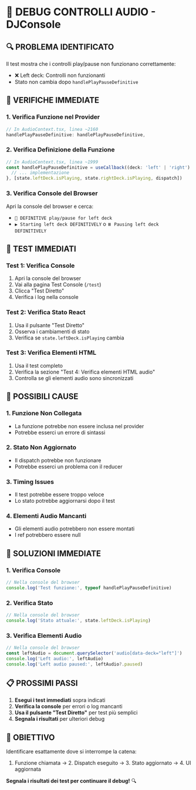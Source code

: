 # 🐛 DEBUG CONTROLLI AUDIO - DJConsole

## **🔍 PROBLEMA IDENTIFICATO**

Il test mostra che i controlli play/pause non funzionano correttamente:
- ❌ Left deck: Controlli non funzionanti
- Stato non cambia dopo `handlePlayPauseDefinitive`

## **🔧 VERIFICHE IMMEDIATE**

### **1. Verifica Funzione nel Provider**
```typescript
// In AudioContext.tsx, linea ~2160
handlePlayPauseDefinitive: handlePlayPauseDefinitive,
```

### **2. Verifica Definizione della Funzione**
```typescript
// In AudioContext.tsx, linea ~1999
const handlePlayPauseDefinitive = useCallback((deck: 'left' | 'right') => {
  // ... implementazione
}, [state.leftDeck.isPlaying, state.rightDeck.isPlaying, dispatch])
```

### **3. Verifica Console del Browser**
Apri la console del browser e cerca:
- `🎵 DEFINITIVE play/pause for left deck`
- `▶️ Starting left deck DEFINITIVELY` o `⏸️ Pausing left deck DEFINITIVELY`

## **🧪 TEST IMMEDIATI**

### **Test 1: Verifica Console**
1. Apri la console del browser
2. Vai alla pagina Test Console (`/test`)
3. Clicca "Test Diretto"
4. Verifica i log nella console

### **Test 2: Verifica Stato React**
1. Usa il pulsante "Test Diretto"
2. Osserva i cambiamenti di stato
3. Verifica se `state.leftDeck.isPlaying` cambia

### **Test 3: Verifica Elementi HTML**
1. Usa il test completo
2. Verifica la sezione "Test 4: Verifica elementi HTML audio"
3. Controlla se gli elementi audio sono sincronizzati

## **🚨 POSSIBILI CAUSE**

### **1. Funzione Non Collegata**
- La funzione potrebbe non essere inclusa nel provider
- Potrebbe esserci un errore di sintassi

### **2. Stato Non Aggiornato**
- Il dispatch potrebbe non funzionare
- Potrebbe esserci un problema con il reducer

### **3. Timing Issues**
- Il test potrebbe essere troppo veloce
- Lo stato potrebbe aggiornarsi dopo il test

### **4. Elementi Audio Mancanti**
- Gli elementi audio potrebbero non essere montati
- I ref potrebbero essere null

## **🔧 SOLUZIONI IMMEDIATE**

### **1. Verifica Console**
```javascript
// Nella console del browser
console.log('Test funzione:', typeof handlePlayPauseDefinitive)
```

### **2. Verifica Stato**
```javascript
// Nella console del browser
console.log('Stato attuale:', state.leftDeck.isPlaying)
```

### **3. Verifica Elementi Audio**
```javascript
// Nella console del browser
const leftAudio = document.querySelector('audio[data-deck="left"]')
console.log('Left audio:', leftAudio)
console.log('Left audio paused:', leftAudio?.paused)
```

## **📋 PROSSIMI PASSI**

1. **Esegui i test immediati** sopra indicati
2. **Verifica la console** per errori o log mancanti
3. **Usa il pulsante "Test Diretto"** per test più semplici
4. **Segnala i risultati** per ulteriori debug

## **🎯 OBIETTIVO**

Identificare esattamente dove si interrompe la catena:
1. Funzione chiamata → 2. Dispatch eseguito → 3. Stato aggiornato → 4. UI aggiornata

**Segnala i risultati dei test per continuare il debug!** 🔍
